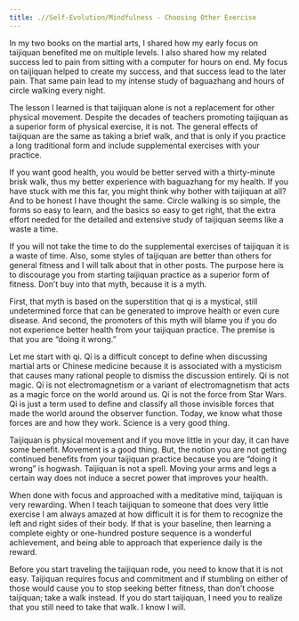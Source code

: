 ```yaml
---
title: .//Self-Evolution/Mindfulness - Choosing Other Exercise
---
```


In my two books on the martial arts, I shared how my early focus on taijiquan benefited me on multiple levels. I also shared how my related success led to pain from sitting with a computer for hours on end. My focus on taijiquan helped to create my success, and that success lead to the later pain. That same pain lead to my intense study of baguazhang and hours of circle walking every night.

The lesson I learned is that taijiquan alone is not a replacement for other physical movement. Despite the decades of teachers promoting taijiquan as a superior form of physical exercise, it is not. The general effects of taijiquan are the same as taking a brief walk, and that is only if you practice a long traditional form and include supplemental exercises with your practice.

If you want good health, you would be better served with a thirty-minute brisk walk, thus my better experience with baguazhang for my health. If you have stuck with me this far, you might think why bother with taijiquan at all? And to be honest I have thought the same. Circle walking is so simple, the forms so easy to learn, and the basics so easy to get right, that the extra effort needed for the detailed and extensive study of taijiquan seems like a waste a time.

If you will not take the time to do the supplemental exercises of taijiquan it is a waste of time. Also, some styles of taijiquan are better than others for general fitness and I will talk about that in other posts. The purpose here is to discourage you from starting taijiquan practice as a superior form of fitness. Don’t buy into that myth, because it is a myth.

First, that myth is based on the superstition that qi is a mystical, still undetermined force that can be generated to improve health or even cure disease. And second, the promoters of this myth will blame you if you do not experience better health from your taijiquan practice. The premise is that you are “doing it wrong.”

Let me start with qi. Qi is a difficult concept to define when discussing martial arts or Chinese medicine because it is associated with a mysticism that causes many rational people to dismiss the discussion entirely. Qi is not magic. Qi is not electromagnetism or a variant of electromagnetism that acts as a magic force on the world around us. Qi is not the force from Star Wars. Qi is just a term used to define and classify all those invisible forces that made the world around the observer function. Today, we know what those forces are and how they work. Science is a very good thing.

Taijiquan is physical movement and if you move little in your day, it can have some benefit. Movement is a good thing. But, the notion you are not getting continued benefits from your taijiquan practice because you are “doing it wrong” is hogwash. Taijiquan is not a spell. Moving your arms and legs a certain way does not induce a secret power that improves your health.

When done with focus and approached with a meditative mind, taijiquan is very rewarding. When I teach taijiquan to someone that does very little exercise I am always amazed at how difficult it is for them to recognize the left and right sides of their body. If that is your baseline, then learning a complete eighty or one-hundred posture sequence is a wonderful achievement, and being able to approach that experience daily is the reward.

Before you start traveling the taijiquan rode, you need to know that it is not easy. Taijiquan requires focus and commitment and if stumbling on either of those would cause you to stop seeking better fitness, than don’t choose taijiquan; take a walk instead. If you do start taijiquan, I need you to realize that you still need to take that walk. I know I will.

